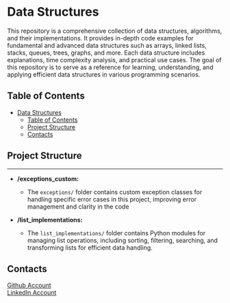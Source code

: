 # Data Structures

This repository is a comprehensive collection of data structures, algorithms, and their implementations. It provides in-depth code examples for fundamental and advanced data structures such as arrays, linked lists, stacks, queues, trees, graphs, and more. Each data structure includes explanations, time complexity analysis, and practical use cases. The goal of this repository is to serve as a reference for learning, understanding, and applying efficient data structures in various programming scenarios.

## Table of Contents

- [Data Structures](#data-structures)
  - [Table of Contents](#table-of-contents)
  - [Project Structure](#project-structure)
  - [Contacts](#contacts)

## Project Structure

---

- **/exceptions_custom:** 
    - The `exceptions/` folder contains custom exception classes for handling specific error cases in this project, improving error management and clarity in the code

- **/list_implementations:**
     - The `list_implementations/` folder contains Python modules for managing list operations, including sorting, filtering, searching, and transforming lists for efficient data handling.

## Contacts

[Github Account](https://github.com/Aleqyan666)    
[LinkedIn Account](https://www.linkedin.com/inhayk-alekyan-900797204/)

